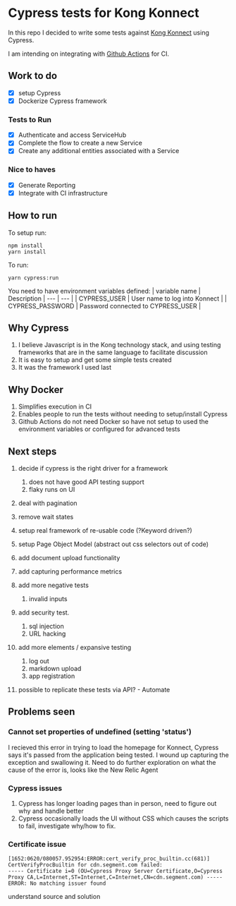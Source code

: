 # Cypress tests for Kong Konnect

In this repo I decided to write some tests against [Kong Konnect](https://konghq.com/kong-konnect) using Cypress.

I am intending on integrating with [Github Actions](https://docs.github.com/en/actions) for CI.

## Work to do
- [x] setup Cypress
- [x] Dockerize Cypress framework

### Tests to Run
- [x] Authenticate and access ServiceHub
- [x] Complete the flow to create a new Service
- [x] Create any additional entities associated with a Service

### Nice to haves
- [x] Generate Reporting
- [x] Integrate with CI infrastructure

## How to run
To setup run:
 ```
 npm install
 yarn install
 ```

To run:
```
yarn cypress:run
```
You need to have environment variables defined:
| variable name | Description
| --- | --- |
| CYPRESS_USER | User name to log into Konnect |
| CYPRESS_PASSWORD | Password connected to CYPRESS_USER |

## Why Cypress 
1. I believe Javascript is in the Kong technology stack, and using testing frameworks that are in the same language to facilitate discussion
1. It is easy to setup and get some simple tests created
1. It was the framework I used last

## Why Docker
1. Simplifies execution in CI
1. Enables people to run the tests without needing to setup/install Cypress
1. Github Actions do not need Docker so have not setup to used the environment variables or configured for advanced tests

## Next steps
1. decide if cypress is the right driver for a framework 
    1. does not have good API testing support
    1. flaky runs on UI
1. deal with pagination
1. remove wait states
1. setup real framework of re-usable code (?Keyword driven?)
1. setup Page Object Model (abstract out css selectors out of code)
1. add document upload functionality
1. add capturing performance metrics
1. add more negative tests
    1. invalid inputs
1. add security test. 
    1. sql injection
    1. URL hacking
1. add more elements / expansive testing
    1. log out
    1. markdown upload
    1. app registration

1. possible to replicate these tests via API? - Automate

## Problems seen
### Cannot set properties of undefined (setting 'status')
I recieved this error in trying to load the homepage for Konnect, Cypress says it's passed from the application being tested. I wound up capturing the exception and swallowing it. Need to do further exploration on what the cause of the error is, looks like the New Relic Agent
### Cypress issues
1. Cypress has longer loading pages than in person, need to figure out why and handle better
1. Cypress occasionally loads the UI without CSS which causes the scripts to fail, investigate why/how to fix.

### Certificate issue
```
[1652:0620/080057.952954:ERROR:cert_verify_proc_builtin.cc(681)] CertVerifyProcBuiltin for cdn.segment.com failed:
----- Certificate i=0 (OU=Cypress Proxy Server Certificate,O=Cypress Proxy CA,L=Internet,ST=Internet,C=Internet,CN=cdn.segment.com) -----
ERROR: No matching issuer found
```
understand source and solution